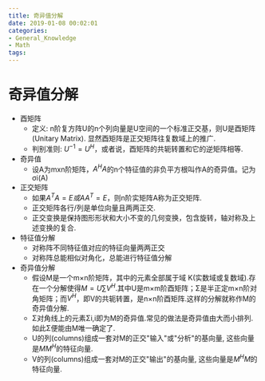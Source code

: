 ```yaml
---
title: 奇异值分解
date: 2019-01-08 00:02:01
categories:
- General_Knowledge
- Math
tags:
---
```


# 奇异值分解
* 酉矩阵
	* 定义: n阶复方阵U的n个列向量是U空间的一个标准正交基，则U是酉矩阵(Unitary Matrix). 显然酉矩阵是正交矩阵往复数域上的推广.
	* 判别准则:  $U^{-1} = U^{H}$，或者说，酉矩阵的共轭转置和它的逆矩阵相等.
* 奇异值
	* 设A为mxn阶矩阵，$A^{H}A$的n个特征值的非负平方根叫作A的奇异值。记为σi(A)
* 正交矩阵 
	* 如果$A^{T}A=E或AA^{T}=E$，则n阶实矩阵A称为正交矩阵.
	* 正交矩阵各行/列是单位向量且两两正交.
	* 正交变换是保持图形形状和大小不变的几何变换，包含旋转，轴对称及上述变换的复合.
* 特征值分解
	* 对称阵不同特征值对应的特征向量两两正交
	* 对称阵总能相似对角化，总能进行特征值分解
* 奇异值分解
	* 假设M是一个m×n阶矩阵，其中的元素全部属于域 K(实数域或复数域).存在一个分解使得$M = U \sum V^{H}$.其中U是m×m阶酉矩阵；Σ是半正定m×n阶对角矩阵；而$V^{H}$，即V的共轭转置，是n×n阶酉矩阵.这样的分解就称作M的奇异值分解.
	* Σ对角线上的元素Σi,i即为M的奇异值.常见的做法是奇异值由大而小排列.如此Σ便能由M唯一确定了.
	* U的列(columns)组成一套对M的正交"输入"或"分析"的基向量, 这些向量是$MM^{H}$的特征向量.
	* V的列(columns)组成一套对M的正交"输出"的基向量, 这些向量是$M^{H}M$的特征向量.
